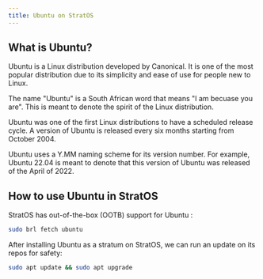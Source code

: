 ```yaml
---
title: Ubuntu on StratOS
---
```


## What is Ubuntu? 

Ubuntu is a Linux distribution developed by Canonical. It is one of the most popular distribution due to its simplicity and ease of use for people new to Linux.

The name "Ubuntu" is a South African word that means "I am becuase you are". This is meant to denote the spirit of the Linux distribution.

Ubuntu was one of the first Linux distributions to have a scheduled release cycle. A version of Ubuntu is released every six months starting from October 2004.

Ubuntu uses a Y.MM naming scheme for its version number. For example, Ubuntu 22.04 is meant to denote that this version of Ubuntu was released of the April of 2022.

## How to use Ubuntu in StratOS
StratOS has out-of-the-box (OOTB) support for Ubuntu :


```bash
sudo brl fetch ubuntu
```

After installing Ubuntu as a stratum on StratOS, we can run an update on its repos for safety:


```bash
sudo apt update && sudo apt upgrade
```
